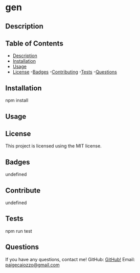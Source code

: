 # gen

## Description



## Table of Contents

- [Description](#description)
- [Installation](#installation)
- [Usage](#usage)
- [License](#license)
-[Badges](#badges)
-[Contributing](#contributing)
-[Tests](#tests)
-[Questions](#questions)

## Installation
npm install


## Usage



## License
This project is licensed using the MIT license. 


## Badges
undefined


## Contribute
undefined


## Tests
npm run test

## Questions
If you have any questions, contact me!
GitHub: [GitHub!](https://github.com/pcaiozzo)
Email:  paigecaiozzo@gmail.com


